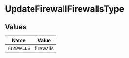 # UpdateFirewallFirewallsType


## Values

| Name        | Value       |
| ----------- | ----------- |
| `FIREWALLS` | firewalls   |